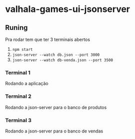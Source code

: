 # valhala-games-ui-jsonserver
## Runing
Pra rodar tem que ter 3 terminais abertos
   1. `npm start`
   2. `json-server --watch db.json --port 3000`
   3. `json-server --watch db-venda.json --port 3500`
### Terminal 1
Rodando a aplicação
### Terminal 2
Rodando a json-server para o banco de produtos
### Terminal 3
Rodando a json-server para o banco de vendas